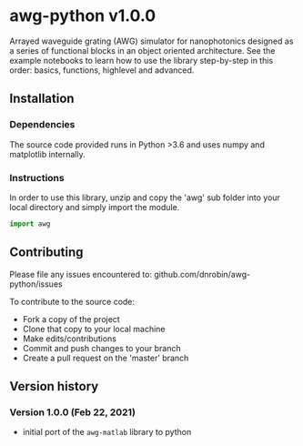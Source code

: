 # awg-python v1.0.0

Arrayed waveguide grating (AWG) simulator for nanophotonics designed as a series of functional blocks in an object oriented architecture. See the example notebooks to learn how to use the library step-by-step in this order: basics, functions, highlevel and advanced.

## Installation

### Dependencies

The source code provided runs in Python >3.6 and uses numpy and matplotlib internally.

### Instructions

In order to use this library, unzip and copy the 'awg' sub folder into your local directory and simply import the module.

```python
import awg
```

## Contributing

Please file any issues encountered to: github.com/dnrobin/awg-python/issues

To contribute to the source code:

* Fork a copy of the project
* Clone that copy to your local machine
* Make edits/contributions
* Commit and push changes to your branch
* Create a pull request on the 'master' branch

## Version history

### Version 1.0.0 (Feb 22, 2021)
* initial port of the `awg-matlab` library to python